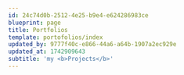 ```yaml
---
id: 24c74d0b-2512-4e25-b9e4-e624286983ce
blueprint: page
title: Portfolios
template: portofolios/index
updated_by: 9777f40c-e866-44a6-a64b-1907a2ec929e
updated_at: 1742909643
subtitle: 'my <b>Projects</b>'
---
```

